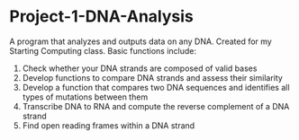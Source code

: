 # Project-1-DNA-Analysis
A program that analyzes and outputs data on any DNA. Created for my Starting Computing class.
Basic functions include:
1. Check whether your DNA strands are composed of valid bases
2. Develop functions to compare DNA strands and assess their similarity
3. Develop a function that compares two DNA sequences and identifies all types of mutations between
them
4. Transcribe DNA to RNA and compute the reverse complement of a DNA strand
5. Find open reading frames within a DNA strand
